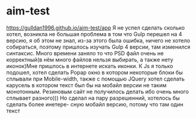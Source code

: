 # aim-test
 https://gulldan1996.github.io/aim-test/app
 Я не успел сделать сколько хотел, возникла не большая проблема в том что Gulp перешел на 4 версию, я об этом не знал, из-за этого была 
 ошибка, ничего не хотело собираться, поэтому пришлось изучать Gulp 4 версии, там изменился синтаксис.
 Много времени заняло то что PSD файл очень не корректный(в нём много файлов нельзя выбирать, а также нету иконок)Мне пришлось в интернете 
 искать иконки.
 К Js я только подошел, хотел сделать Popap окно в котором некоторые блоки бы сплывали при Mobile-width, также с помощью JQuery хотел сделать
 карусель в котором текст был бы на мобайл версии не таким монотонным.
 Резиновым сайт не получилось делать ибо очень много сплывает разного))) Но сделал на пару разрешенний, хотелось бы сделать более инетере-
 сную мобайл версию, потому что там один текст
